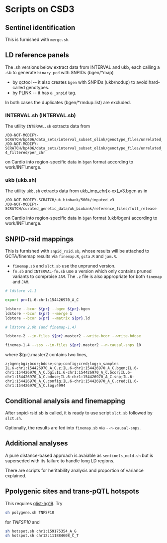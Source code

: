 # Scripts on CSD3

## Sentinel identification

This is furnished with `merge.sh`.

## LD reference panels

The .sh versions below extract data from INTERVAL and ukb, each calling a .sb to generate `binary_ped` with SNPIDs (bgen/*map)
* by qctool -- it also creates `bgen` with SNPIDs (ukb/nodup) to avoid hard-called genotypes.
* by PLINK -- it has a `_snpid` tag.

In both cases the duplicates (bgen/*rmdup.list) are excluded.

### INTERVAL.sh (INTERVAL.sb)

The utility `INTERVAL.sh` extracts data from  
```
/DO-NOT-MODIFY-SCRATCH/bp406/data_sets/interval_subset_olink/genotype_files/unrelated_4994_pihat_0.1875_autosomal_typed_only
/DO-NOT-MODIFY-SCRATCH/bp406/data_sets/interval_subset_olink/genotype_files/unrelated_4994_pihat_0.1875_autosomal_imputed_info_0.4_phwe_1e-4_filtered/per_chr
```
on Cardio into region-specific data in `bgen` format according to work/INF1.merge.

### ukb (ukb.sh)

The utility `ukb.sh` extracts data from ukb_imp_chr[x-xx]_v3.bgen as in
```
/DO-NOT-MODIFY-SCRATCH/uk_biobank/500k/imputed_v3
/DO-NOT-MODIFY-SCRATCH/curated_genetic_data/uk_biobank/reference_files/full_release
```
on Cardio into region-specific data in `bgen` format (ukb/bgen) according to work/INF1.merge.

## SNPID-rsid mappings

This is furnished with `snpid_rsid.sb`, whose results will be attached to GCTA/finemap results via `finemap.R`, `gcta.R` and `jam.R`.

* `finemap.sb` and `slct.sb` use the unpruned version.
* `fm.sb` and `INTERVAL-fm.sb` use a version which only contains pruned variants to comproise `JAM`. The `.z` file is also appropriate for both `finemap` and `JAM`.
```bash
# ldstore v1.1

export pr=IL.6-chr1:154426970_A_C

ldstore --bcor ${pr} --bgen ${pr}.bgen
ldstore --bcor ${pr} --merge 1
ldstore --bcor ${pr} --matrix ${pr}.ld

# ldstore 2.0b (and finemap-1.4)

ldstore-2 --in-files ${pr}.master2 --write-bcor --write-bdose

finemap-1.4 --sss --in-files ${pr}.master2 --n-causal-snps 10
```
where ${pr}.master2 contains two lines,
```
z;bgen;bgi;bcor;bdose;snp;config;cred;log;n_samples
IL.6-chr1:154426970_A_C.z;IL.6-chr1:154426970_A_C.bgen;IL.6-chr1:154426970_A_C.bgi;IL.6-chr1:154426970_A_C.bcor;IL.6-chr1:154426970_A_C.bdose;IL.6-chr1:154426970_A_C.snp;IL.6-chr1:154426970_A_C.config;IL.6-chr1:154426970_A_C.cred;IL.6-chr1:154426970_A_C.log;4994
```

## Conditional analysis and finemapping

After snpid-rsid.sb is called, it is ready to use script `slct.sb` followed by `slct.sh`.

Optionally, the results are fed into `finemap.sb` via `--n-causal-snps`.

## Additional analyses

A pure distance-based approach is avaiable as `sentinels_nold.sh` but is superseded with its failure to handle long LD regions.

There are scripts for heritability analysis and proportion of variance explained.

## Ppolygenic sites and trans-pQTL hotspots

This requires [glist-hg19](glist-hg19). Try
```bash
sh polygene.sh TNFSF10
```
for *TNFSF10* and 
```bash
sh hotspot.sh chr1:159175354_A_G
sh hotspot.sh chr12:111884608_C_T
```
